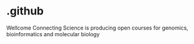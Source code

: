 # .github
Wellcome Connecting Science is producing open courses for genomics, bioinformatics and molecular biology
